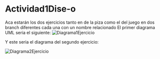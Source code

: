 # Actividad1Dise-o
Aca estarán los dos ejercicios tanto en de la piza como el del juego en dos branch diferentes cada una con un nombre relacionado 
 El primer diagrama UML seria el siguiente: 
 ![Diagrama1Ejercicio](https://github.com/user-attachments/assets/1b60a387-fbe3-451d-aa89-a0c05689da3c)

 Y este seria el diagrama del segundo ejercicio: 
 
![Diagrama2Ejercicio](https://github.com/user-attachments/assets/92a94517-dc61-45b0-9249-619e8ec98fbc)
